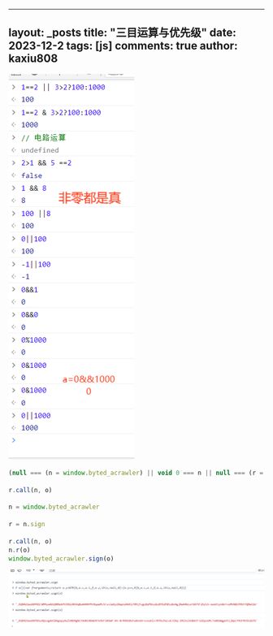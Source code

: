 
---
layout: _posts
title: "三目运算与优先级"
date:   2023-12-2
tags: [js]
comments: true
author: kaxiu808  
---



![yunsf](/imgs/2023-12-08/UUTKbgcbDiTu0DAp.png)
```js
(null === (n = window.byted_acrawler) || void 0 === n || null === (r = n.sign) || void 0 === r ? void 0 : r.call(n, o)) || ""

r.call(n, o)

n = window.byted_acrawler

r = n.sign

r.call(n, o)
n.r(o)
window.byted_acrawler.sign(o)
```

![输入图片说明](/imgs/2023-12-08/QJg5T0f7nvOc7xsJ.png)
<!--stackedit_data:
eyJoaXN0b3J5IjpbLTEzMzkzMDU3MiwxMTg3MTAxMjMxLC0xMz
U5MTE2MzIzLC05NzE5NjY3MzddfQ==
-->